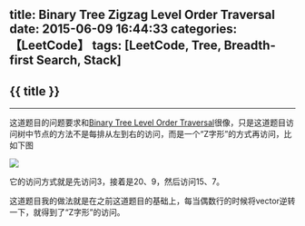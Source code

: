 title: Binary Tree Zigzag Level Order Traversal
date: 2015-06-09 16:44:33
categories: 【LeetCode】
tags: [LeetCode, Tree, Breadth-first Search, Stack]
---
## {{ title }} ##

---

这道题目的问题要求和[Binary Tree Level Order Traversal](/2015/05/24/Binary-Tree-Level-Order-Traversal/)很像，只是这道题目访问树中节点的方法不是每排从左到右的访问，而是一个“Z字形”的方式再访问，比如下图

<img src="/img/BinaryTreeLevelOrder.png"  class="img-shadow img-center"/>

它的访问方式就是先访问3，接着是20、9，然后访问15、7。

这道题目我的做法就是在之前这道题目的基础上，每当偶数行的时候将vector逆转一下，就得到了“Z字形”的访问。